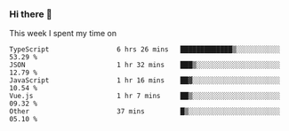 ### Hi there 👋

<!--
**qiruohan/qiruohan** is a ✨ _special_ ✨ repository because its `README.md` (this file) appears on your GitHub profile.

Here are some ideas to get you started:

- 🔭 I’m currently working on ...
- 🌱 I’m currently learning ...
- 👯 I’m looking to collaborate on ...
- 🤔 I’m looking for help with ...
- 💬 Ask me about ...
- 📫 How to reach me: ...
- 😄 Pronouns: ...
- ⚡ Fun fact: ...
-->

This week I spent my time on 
<!--START_SECTION:waka-->

```text
TypeScript                 6 hrs 26 mins   █████████████▒░░░░░░░░░░░   53.29 %
JSON                       1 hr 32 mins    ███▒░░░░░░░░░░░░░░░░░░░░░   12.79 %
JavaScript                 1 hr 16 mins    ██▓░░░░░░░░░░░░░░░░░░░░░░   10.54 %
Vue.js                     1 hr 7 mins     ██▒░░░░░░░░░░░░░░░░░░░░░░   09.32 %
Other                      37 mins         █▒░░░░░░░░░░░░░░░░░░░░░░░   05.10 %
```

<!--END_SECTION:waka-->
